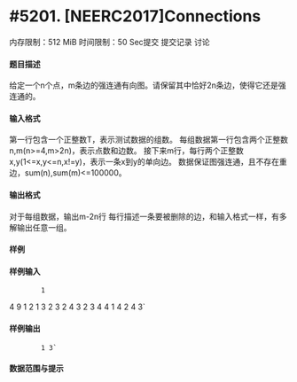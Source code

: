 
# #5201. [NEERC2017]Connections
内存限制：512 MiB 时间限制：50 Sec提交 提交记录 讨论
#### 题目描述
给定一个n个点，m条边的强连通有向图。请保留其中恰好2n条边，使得它还是强连通的。


#### 输入格式
第一行包含一个正整数T，表示测试数据的组数。
每组数据第一行包含两个正整数n,m(n>=4,m>2n)，表示点数和边数。
接下来m行，每行两个正整数x,y(1<=x,y<=n,x!=y)，表示一条x到y的单向边。
数据保证图强连通，且不存在重边，sum(n),sum(m)<=100000。


#### 输出格式
对于每组数据，输出m-2n行
每行描述一条要被删除的边，和输入格式一样，有多解输出任意一组。


#### 样例

#### 样例输入

			1
4 9
1 2
1 3
2 3
2 4
3 2
3 4
4 1
4 2
4 3`
#### 样例输出

			1 3`
#### 数据范围与提示

